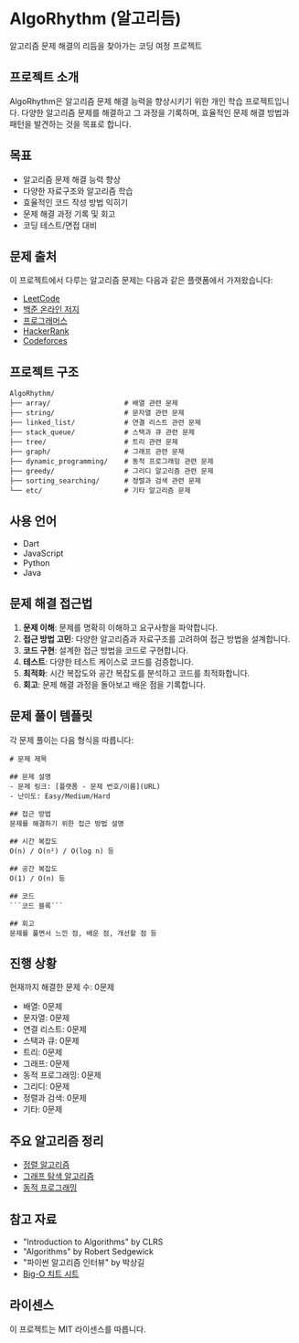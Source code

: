 # AlgoRhythm (알고리듬)

알고리즘 문제 해결의 리듬을 찾아가는 코딩 여정 프로젝트

## 프로젝트 소개

AlgoRhythm은 알고리즘 문제 해결 능력을 향상시키기 위한 개인 학습 프로젝트입니다. 다양한 알고리즘 문제를 해결하고 그 과정을 기록하며, 효율적인 문제 해결 방법과 패턴을 발견하는 것을 목표로 합니다.

## 목표

- 알고리즘 문제 해결 능력 향상
- 다양한 자료구조와 알고리즘 학습
- 효율적인 코드 작성 방법 익히기
- 문제 해결 과정 기록 및 회고
- 코딩 테스트/면접 대비

## 문제 출처

이 프로젝트에서 다루는 알고리즘 문제는 다음과 같은 플랫폼에서 가져왔습니다:

- [LeetCode](https://leetcode.com/)
- [백준 온라인 저지](https://www.acmicpc.net/)
- [프로그래머스](https://programmers.co.kr/)
- [HackerRank](https://www.hackerrank.com/)
- [Codeforces](https://codeforces.com/)

## 프로젝트 구조

```
AlgoRhythm/
├── array/                  # 배열 관련 문제
├── string/                 # 문자열 관련 문제
├── linked_list/            # 연결 리스트 관련 문제
├── stack_queue/            # 스택과 큐 관련 문제
├── tree/                   # 트리 관련 문제
├── graph/                  # 그래프 관련 문제
├── dynamic_programming/    # 동적 프로그래밍 관련 문제
├── greedy/                 # 그리디 알고리즘 관련 문제
├── sorting_searching/      # 정렬과 검색 관련 문제
└── etc/                    # 기타 알고리즘 문제
```

## 사용 언어

- Dart
- JavaScript
- Python
- Java

## 문제 해결 접근법

1. **문제 이해**: 문제를 명확히 이해하고 요구사항을 파악합니다.
2. **접근 방법 고민**: 다양한 알고리즘과 자료구조를 고려하여 접근 방법을 설계합니다.
3. **코드 구현**: 설계한 접근 방법을 코드로 구현합니다.
4. **테스트**: 다양한 테스트 케이스로 코드를 검증합니다.
5. **최적화**: 시간 복잡도와 공간 복잡도를 분석하고 코드를 최적화합니다.
6. **회고**: 문제 해결 과정을 돌아보고 배운 점을 기록합니다.

## 문제 풀이 템플릿

각 문제 풀이는 다음 형식을 따릅니다:

```
# 문제 제목

## 문제 설명
- 문제 링크: [플랫폼 - 문제 번호/이름](URL)
- 난이도: Easy/Medium/Hard

## 접근 방법
문제를 해결하기 위한 접근 방법 설명

## 시간 복잡도
O(n) / O(n²) / O(log n) 등

## 공간 복잡도
O(1) / O(n) 등

## 코드
```코드 블록```

## 회고
문제를 풀면서 느낀 점, 배운 점, 개선할 점 등
```

## 진행 상황

현재까지 해결한 문제 수: 0문제

- 배열: 0문제
- 문자열: 0문제
- 연결 리스트: 0문제
- 스택과 큐: 0문제
- 트리: 0문제
- 그래프: 0문제
- 동적 프로그래밍: 0문제
- 그리디: 0문제
- 정렬과 검색: 0문제
- 기타: 0문제

## 주요 알고리즘 정리

- [정렬 알고리즘](./notes/sorting.md)
- [그래프 탐색 알고리즘](./notes/graph_traversal.md)
- [동적 프로그래밍](./notes/dynamic_programming.md)

## 참고 자료

- "Introduction to Algorithms" by CLRS
- "Algorithms" by Robert Sedgewick
- "파이썬 알고리즘 인터뷰" by 박상길
- [Big-O 치트 시트](https://www.bigocheatsheet.com/)

## 라이센스

이 프로젝트는 MIT 라이센스를 따릅니다.
